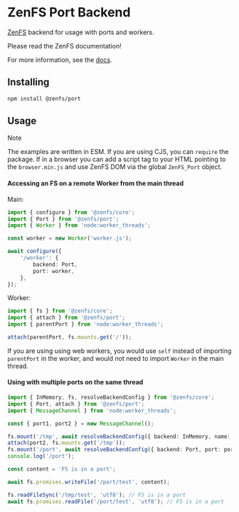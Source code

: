 # ZenFS Port Backend

[ZenFS](https://github.com/zen-fs/core) backend for usage with ports and workers.

Please read the ZenFS documentation!

For more information, see the [docs](https://zen-fs.github.io/port).

## Installing

```sh
npm install @zenfs/port
```

## Usage

> [!NOTE]
> The examples are written in ESM. If you are using CJS, you can `require` the package. If in a browser you can add a script tag to your HTML pointing to the `browser.min.js` and use ZenFS DOM via the global `ZenFS_Port` object.

#### Accessing an FS on a remote Worker from the main thread

Main:

```ts
import { configure } from '@zenfs/core';
import { Port } from '@zenfs/port';
import { Worker } from 'node:worker_threads';

const worker = new Worker('worker.js');

await configure({
	'/worker': {
		backend: Port,
		port: worker,
	},
});
```

Worker:

```ts
import { fs } from '@zenfs/core';
import { attach } from '@zenfs/port';
import { parentPort } from 'node:worker_threads';

attach(parentPort, fs.mounts.get('/'));
```

If you are using using web workers, you would use `self` instead of importing `parentPort` in the worker, and would not need to import `Worker` in the main thread.

#### Using with multiple ports on the same thread

```ts
import { InMemory, fs, resolveBackendConfig } from '@zenfs/core';
import { Port, attach } from '@zenfs/port';
import { MessageChannel } from 'node:worker_threads';

const { port1, port2 } = new MessageChannel();

fs.mount('/tmp', await resolveBackendConfig({ backend: InMemory, name: 'tmp' }));
attach(port2, fs.mounts.get('/tmp'));
fs.mount('/port', await resolveBackendConfig({ backend: Port, port: port1 }));
console.log('/port');

const content = 'FS is in a port';

await fs.promises.writeFile('/port/test', content);

fs.readFileSync('/tmp/test', 'utf8'); // FS is in a port
await fs.promises.readFile('/port/test', 'utf8'); // FS is in a port
```

